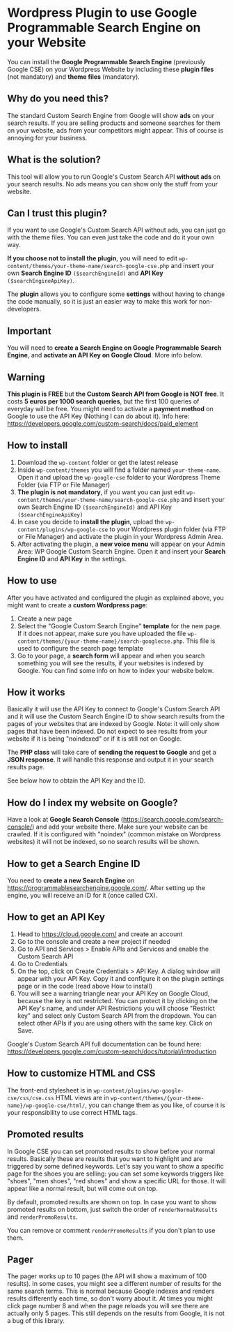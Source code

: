 # Wordpress Plugin to use Google Programmable Search Engine on your Website
You can install the **Google Programmable Search Engine** (previously Google CSE) on your Wordpress Website by including these **plugin files** (not mandatory) and **theme files** (mandatory).

## Why do you need this?
The standard Custom Search Engine from Google will show **ads** on your search results. If you are selling products and someone searches for them on your website, ads from your competitors might appear. This of course is annoying for your business.

## What is the solution?
This tool will allow you to run Google's Custom Search API **without ads** on your search results. No ads means you can show only the stuff from your website.

## Can I trust this plugin?
If you want to use Google's Custom Search API without ads, you can just go with the theme files. You can even just take the code and do it your own way.

**If you choose not to install the plugin**, you will need to edit `wp-content/themes/your-theme-name/search-google-cse.php` and insert your own **Search Engine ID** `($searchEngineId)` and **API Key** `($searchEngineApiKey)`.

The **plugin** allows you to configure some **settings** without having to change the code manually, so it is just an easier way to make this work for non-developers.

## Important
You will need to **create a Search Engine on Google Programmable Search Engine**, and **activate an API Key on Google Cloud**. More info below.

## Warning
**This plugin is FREE** but **the Custom Search API from Google is NOT free**. It costs **5 euros per 1000 search queries**, but the first 100 queries of everyday will be free. You might need to activate a **payment method** on Google to use the API Key (Nothing I can do about it).
Info here: https://developers.google.com/custom-search/docs/paid_element

## How to install
1) Download the `wp-content` folder or get the latest release
2) Inside `wp-content/themes` you will find a folder named `your-theme-name`. Open it and upload the `wp-google-cse` folder to your Wordpress Theme Folder (via FTP or File Manager)
3) **The plugin is not mandatory**, if you want you can just edit `wp-content/themes/your-theme-name/search-google-cse.php` and insert your own Search Engine ID `($searchEngineId)` and API Key `($searchEngineApiKey)`
4) In case you decide to **install the plugin**, upload the `wp-content/plugins/wp-google-cse` to your Wordpress plugin folder (via FTP or File Manager) and activate the plugin in your Wordpress Admin Area.
5) After activating the plugin, a **new voice menu** will appear on your Admin Area: WP Google Custom Search Engine. Open it and insert your **Search Engine ID** and **API Key** in the settings.

## How to use
After you have activated and configured the plugin as explained above, you might want to create a **custom Wordpress page**:
1) Create a new page
2) Select the "Google Custom Search Engine" **template** for the new page. If it does not appear, make sure you have uploaded the file `wp-content/themes/{your-theme-name}/search-googlecse.php`. This file is used to configure the search page template
3) Go to your page, a **search form** will appear and when you search something you will see the results, if your websites is indexed by Google. You can find some info on how to index your website below.

## How it works
Basically it will use the API Key to connect to Google's Custom Search API and it will use the Custom Search Engine ID to show search results from the pages of your websites that are indexed by Google.
Note: it will only show pages that have been indexed. Do not expect to see results from your website if it is being "noindexed" or if it is still not on Google.

The **PHP class** will take care of **sending the request to Google** and get a **JSON response**. It will handle this response and output it in your search results page.

See below how to obtain the API Key and the ID.

## How do I index my website on Google?
Have a look at **Google Search Console** (https://search.google.com/search-console/) and add your website there. Make sure your website can be crawled. If it is configured with "noindex" (common mistake on Wordpress websites) it will not be indexed, so no search results will be shown.

## How to get a Search Engine ID
You need to **create a new Search Engine** on https://programmablesearchengine.google.com/. After setting up the engine, you will receive an ID for it (once called CX).

## How to get an API Key
1) Head to https://cloud.google.com/ and create an account
2) Go to the console and create a new project if needed
3) Go to API and Services > Enable APIs and Services and enable the Custom Search API
4) Go to Credentials
5) On the top, click on Create Credentials > API Key. A dialog window will appear with your API Key. Copy it and configure it on the plugin settings page or in the code (read above How to install)
6) You will see a warning triangle near your API Key on Google Cloud, because the key is not restricted. You can protect it by clicking on the API Key's name, and under API Restrictions you will choose "Restrict key" and select only Custom Search API from the dropdown. You can select other APIs if you are using others with the same key. Click on Save.

Google's Custom Search API full documentation can be found here: https://developers.google.com/custom-search/docs/tutorial/introduction

## How to customize HTML and CSS
The front-end stylesheet is in `wp-content/plugins/wp-google-cse/css/cse.css`
HTML views are in `wp-content/themes/{your-theme-name}/wp-google-cse/html/`, you can change them as you like, of course it is your responsibility to use correct HTML tags.

## Promoted results
In Google CSE you can set promoted results to show before your normal results. Basically these are results that you want to highlight and are triggered by some defined keywords.
Let's say you want to show a specific page for the shoes you are selling: you can set some keywords triggers like "shoes", "men shoes", "red shoes" and show a specific URL for those. It will appear like a normal result, but will come out on top.

By default, promoted results are shown on top. In case you want to show promoted results on bottom, just switch the order of `renderNormalResults` and `renderPromoResults`.

You can remove  or comment `renderPromoResults` if you don't plan to use them.

## Pager
The pager works up to 10 pages (the API will show a maximum of 100 results).
In some cases, you might see a different number of results for the same search terms.
This is normal because Google indexes and renders results differently each time, so don't worry about it.
At times you might click page number 8 and when the page reloads you will see there are actually only 5 pages. This still depends on the results from Google, it is not a bug of this library.

